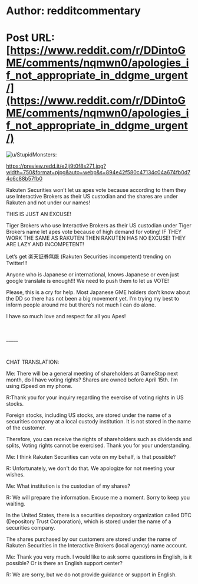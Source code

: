 # Author: redditcommentary
# Post URL: [https://www.reddit.com/r/DDintoGME/comments/nqmwn0/apologies_if_not_appropriate_in_ddgme_urgent/](https://www.reddit.com/r/DDintoGME/comments/nqmwn0/apologies_if_not_appropriate_in_ddgme_urgent/)


![u/StupidMonsters](https://www.reddit.com/user/StupidMonsters/):

https://preview.redd.it/e2ij9t0f8s271.jpg?width=750&format=pjpg&auto=webp&s=894e42f580c47134c04a674fb0d74c6c88b57fb0

Rakuten Securities won’t let us apes vote because according to them they use Interactive Brokers as their US custodian and the shares are under Rakuten and not under our names!

THIS IS JUST AN EXCUSE!

Tiger Brokers who use Interactive Brokers as their US custodian under Tiger Brokers name let apes vote because of high demand for voting! IF THEY WORK THE SAME AS RAKUTEN THEN RAKUTEN HAS NO EXCUSE! THEY ARE LAZY AND INCOMPETENT!

Let’s get 楽天証券無能 (Rakuten Securities incompetent) trending on Twitter!!!

Anyone who is Japanese or international, knows Japanese or even just google translate is enough!!! We need to push them to let us VOTE!

Please, this is a cry for help. Most Japanese GME holders don’t know about the DD so there has not been a big movement yet. I’m trying my best to inform people around me but there’s not much I can do alone.

I have so much love and respect for all you Apes!

&#x200B;

\_\_\_\_\_

&#x200B;

CHAT TRANSLATION:

Me: There will be a general meeting of shareholders at GameStop next month, do I have voting rights? Shares are owned before April 15th. I’m using iSpeed on my phone.

R:Thank you for your inquiry regarding the exercise of voting rights in US stocks.

Foreign stocks, including US stocks, are stored under the name of a securities company at a local custody institution. It is not stored in the name of the customer.

Therefore, you can receive the rights of shareholders such as dividends and splits, Voting rights cannot be exercised. Thank you for your understanding.

Me: I think Rakuten Securities can vote on my behalf, is that possible?

R: Unfortunately, we don't do that. We apologize for not meeting your wishes.

Me: What institution is the custodian of my shares?

R: We will prepare the information. Excuse me a moment. Sorry to keep you waiting.

In the United States, there is a securities depository organization called DTC (Depository Trust Corporation), which is stored under the name of a securities company.

The shares purchased by our customers are stored under the name of Rakuten Securities in the Interactive Brokers (local agency) name account.

Me: Thank you very much. I would like to ask some questions in English, is it possible? Or is there an English support center?

R: We are sorry, but we do not provide guidance or support in English.